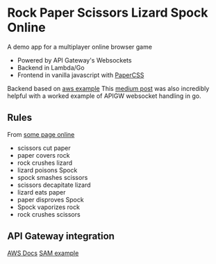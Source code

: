 # Rock Paper Scissors Lizard Spock Online

A demo app for a multiplayer online browser game

- Powered by API Gateway's Websockets
- Backend in Lambda/Go
- Frontend in vanilla javascript with [PaperCSS](https://www.getpapercss.com)

Backend based on [aws example](https://github.com/aws-samples/simple-websockets-chat-app)
This [medium post](https://medium.com/@techinscribed/authenticated-serverless-websockets-using-api-gateway-golang-lambda-6e661216638) was also incredibly helpful with a worked example of APIGW websocket handling in go. 

## Rules

From [some page online](https://dodona.ugent.be/en/exercises/1647887074/)

* scissors cut paper
* paper covers rock
* rock crushes lizard
* lizard poisons Spock
* spock smashes scissors
* scissors decapitate lizard
* lizard eats paper
* paper disproves Spock
* Spock vaporizes rock
* rock crushes scissors



## API Gateway integration

[AWS Docs](https://docs.aws.amazon.com/apigateway/latest/developerguide/apigateway-websocket-api-overview.html)
[SAM example](https://github.com/aws-samples/simple-websockets-chat-app)

